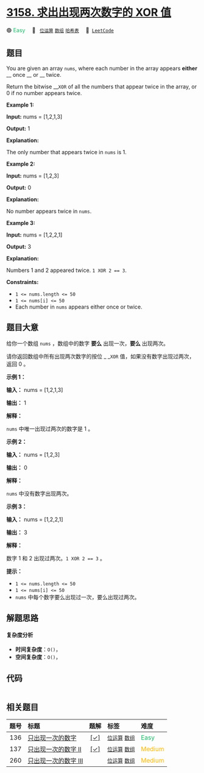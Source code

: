 # [3158. 求出出现两次数字的 XOR 值](https://leetcode.com/problems/find-the-xor-of-numbers-which-appear-twice)

🟢 <font color=#15bd66>Easy</font>&emsp; 🔖&ensp; [`位运算`](/tag/bit-manipulation.md) [`数组`](/tag/array.md) [`哈希表`](/tag/hash-table.md)&emsp; 🔗&ensp;[`LeetCode`](https://leetcode.com/problems/find-the-xor-of-numbers-which-appear-twice)

## 题目

You are given an array `nums`, where each number in the array appears
**either** __ once __ or __ twice.

Return the bitwise __`XOR` of all the numbers that appear twice in the array,
or 0 if no number appears twice.



**Example 1:**

**Input:** nums = [1,2,1,3]

**Output:** 1

**Explanation:**

The only number that appears twice in `nums` is 1.

**Example 2:**

**Input:** nums = [1,2,3]

**Output:** 0

**Explanation:**

No number appears twice in `nums`.

**Example 3:**

**Input:** nums = [1,2,2,1]

**Output:** 3

**Explanation:**

Numbers 1 and 2 appeared twice. `1 XOR 2 == 3`.



**Constraints:**

  * `1 <= nums.length <= 50`
  * `1 <= nums[i] <= 50`
  * Each number in `nums` appears either once or twice.


## 题目大意

给你一个数组 `nums` ，数组中的数字 **要么** 出现一次，**要么**  出现两次。

请你返回数组中所有出现两次数字的按位 _ _`XOR` 值，如果没有数字出现过两次，返回 0 。



**示例 1：**

**输入：** nums = [1,2,1,3]

**输出：** 1

**解释：**

`nums` 中唯一出现过两次的数字是 1 。

**示例 2：**

**输入：** nums = [1,2,3]

**输出：** 0

**解释：**

`nums` 中没有数字出现两次。

**示例 3：**

**输入：** nums = [1,2,2,1]

**输出：** 3

**解释：**

数字 1 和 2 出现过两次。`1 XOR 2 == 3` 。



**提示：**

  * `1 <= nums.length <= 50`
  * `1 <= nums[i] <= 50`
  * `nums` 中每个数字要么出现过一次，要么出现过两次。


## 解题思路

#### 复杂度分析

- **时间复杂度**：`O()`，
- **空间复杂度**：`O()`，

## 代码

```javascript

```

## 相关题目

<!-- prettier-ignore -->
| 题号 | 标题 | 题解 | 标签 | 难度 |
| :------: | :------ | :------: | :------ | :------ |
| 136 | [只出现一次的数字](https://leetcode.com/problems/single-number) | [[✓]](/problem/0136.md) |  [`位运算`](/tag/bit-manipulation.md) [`数组`](/tag/array.md) | <font color=#15bd66>Easy</font> |
| 137 | [只出现一次的数字 II](https://leetcode.com/problems/single-number-ii) | [[✓]](/problem/0137.md) |  [`位运算`](/tag/bit-manipulation.md) [`数组`](/tag/array.md) | <font color=#ffb800>Medium</font> |
| 260 | [只出现一次的数字 III](https://leetcode.com/problems/single-number-iii) |  |  [`位运算`](/tag/bit-manipulation.md) [`数组`](/tag/array.md) | <font color=#ffb800>Medium</font> |